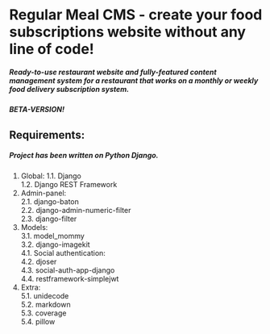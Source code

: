 # Regular Meal CMS - create your food subscriptions website without any line of code!
##### Ready-to-use restaurant website and fully-featured content management system for a restaurant that works on a monthly or weekly food delivery subscription system. 
##### BETA-VERSION!
## Requirements:
##### Project has been written on Python Django.
1. Global:
1.1. Django  
1.2. Django REST Framework  
2. Admin-panel:  
2.1. django-baton  
2.2. django-admin-numeric-filter  
2.3. django-filter  
3. Models:  
3.1. model_mommy  
3.2. django-imagekit  
4.1. Social authentication:  
4.2. djoser  
4.3. social-auth-app-django  
4.4. restframework-simplejwt  
5. Extra:  
5.1. unidecode  
5.2. markdown  
5.3. coverage  
5.4. pillow  
